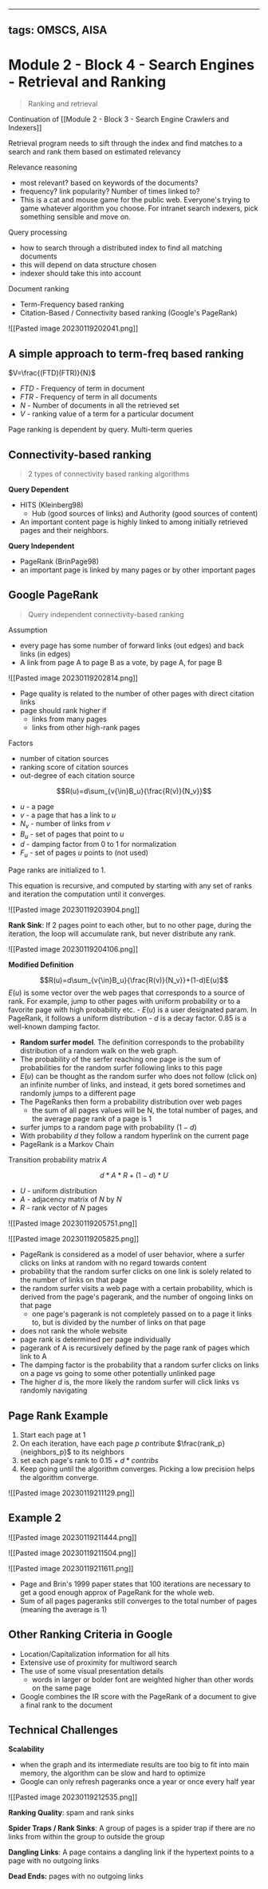 
---
tags: OMSCS, AISA
---
# Module 2 - Block 4 - Search Engines - Retrieval and Ranking
> Ranking and retrieval

Continuation of [[Module 2 - Block 3 - Search Engine Crawlers and Indexers]]

Retrieval program needs to sift through the index and find matches to a search and rank them based on estimated relevancy

Relevance reasoning
- most relevant? based on keywords of the documents?
- frequency? link popularity? Number of times linked to?
- This is a cat and mouse game for the public web. Everyone's trying to game whatever algorithm you choose. For intranet search indexers, pick something sensible and move on.

Query processing
- how to search through a distributed index to find all matching documents
- this will depend on data structure chosen
- indexer should take this into account

Document ranking
- Term-Frequency based ranking
- Citation-Based / Connectivity based ranking (Google's PageRank)

![[Pasted image 20230119202041.png]]

## A simple approach to term-freq based ranking

$V=\frac{(FTD)(FTR)}{N}$

- $FTD$ - Frequency of term in document
- $FTR$ - Frequency of term in all documents
- $N$ - Number of documents in all the retrieved set
- $V$ - ranking value of a term for a particular document

Page ranking is dependent by query. Multi-term queries

## Connectivity-based ranking
> 2 types of connectivity based ranking algorithms

**Query Dependent**
- HITS (Kleinberg98)
	- Hub (good sources of links) and Authority (good sources of content)
- An important content page is highly linked to among initially retrieved pages and their neighbors.

**Query Independent**
- PageRank (BrinPage98)
- an important page is linked by many pages or by other important pages

## Google PageRank
> Query independent connectivity-based ranking

Assumption
- every page has some number of forward links (out edges) and back links (in edges)
- A link from page A to page B as a vote, by page A, for page B

![[Pasted image 20230119202814.png]]

- Page quality is related to the number of other pages with direct citation links
- page should rank higher if
	- links from many pages
	- links from other high-rank pages

Factors
- number of citation sources
- ranking score of citation sources
- out-degree of each citation source

$$R(u)=d\sum_{v{\in}B_u}{\frac{R(v)}{N_v}}$$
- $u$ - a page
- $v$ - a page that has a link to $u$
- $N_v$ - number of links from $v$
- $B_u$ - set of pages that point to $u$
- $d$ - damping factor from 0 to 1 for normalization
- $F_u$ - set of pages $u$ points to (not used)

Page ranks are initialized to 1.

This equation is recursive, and computed by starting with any set of ranks and iteration the computation until it converges.

![[Pasted image 20230119203904.png]]

**Rank Sink**: If 2 pages point to each other, but to no other page, during the iteration, the loop will accumulate rank, but never distribute any rank.

![[Pasted image 20230119204106.png]]

**Modified Definition**

$$R(u)=d\sum_{v{\in}B_u}{\frac{R(v)}{N_v}}+(1-d)E(u)$$
$E(u)$ is some vector over the web pages that corresponds to a source of rank. For example, jump to other pages with uniform probability or to a favorite page with high probability etc.
	- $E(u)$ is a user designated param. In PageRank, it follows a uniform distribution
	- $d$ is a decay factor. $0.85$ is a well-known damping factor.

- **Random surfer model**. The definition corresponds to the probability distribution of a random walk on the web graph.
- The probability of the serfer reaching one page is the sum of probabilities for the random surfer following links to this page
- $E(u)$ can be thought as the random surfer who does not follow (click on) an infinite number of links, and instead, it gets bored sometimes and randomly jumps to a different page
- The PageRanks then form a probability distribution over web pages
	- the sum of all pages values will be N, the total number of pages, and the average page rank of a page is 1
- surfer jumps to a random page with probability $(1-d)$
- With probability $d$ they follow a random hyperlink on the current page
- PageRank is a Markov Chain

Transition probability matrix $A$

$$d*A*R+(1-d)*U$$
- $U$ - uniform distribution
- $A$ - adjacency matrix of $N$ by $N$
- $R$ - rank vector of $N$ pages

![[Pasted image 20230119205751.png]]

![[Pasted image 20230119205825.png]]

- PageRank is considered as a model of user behavior, where a surfer clicks on links at random with no regard towards content
- probability that the random surfer clicks on one link is solely related to the number of links on that page
- the random surfer visits a web page with a certain probability, which is derived from the page's pagerank, and the number of ongoing links on that page
	- one page's pagerank is not completely passed on to a page it links to, but is divided by the number of links on that page
- does not rank the whole website
- page rank is determined per page individually
- pagerank of A is recursively defined by the page rank of pages which link to A
- The damping factor is the probability that a random surfer clicks on links on a page vs going to some other potentially unlinked page
- The higher $d$ is, the more likely the random surfer will click links vs randomly navigating

## Page Rank Example
1. Start each page at 1
2. On each iteration, have each page $p$ contribute $\frac{rank_p}{neighbors_p}$ to its neighbors
3. set each page's rank to $0.15 + d * contribs$
4. Keep going until the algorithm converges. Picking a low precision helps the algorithm converge.

![[Pasted image 20230119211129.png]]

## Example 2

![[Pasted image 20230119211444.png]]

![[Pasted image 20230119211504.png]]

![[Pasted image 20230119211611.png]]

- Page and Brin's 1999 paper states that 100 iterations are necessary to get a good enough approx of PageRank for the whole web.
- Sum of all pages pageranks still converges to the total number of pages (meaning the average is 1)

## Other Ranking Criteria in Google
- Location/Capitalization information for all hits
- Extensive use of proximity for multiword search
- The use of some visual presentation details
	- words in larger or bolder font are weighted higher than other words on the same page
- Google combines the IR score with the PageRank of a document to give a final rank to the document

## Technical Challenges
**Scalability**
- when the graph and its intermediate results are too big to fit into main memory, the algorithm can be slow and hard to optimize
- Google can only refresh pageranks once a year or once every half year

![[Pasted image 20230119212535.png]]

**Ranking Quality**: spam and rank sinks

**Spider Traps / Rank Sinks**: A group of pages is a spider trap if there are no links from within the group to outside the group

**Dangling Links**: A page contains a dangling link if the hypertext points to a page with no outgoing links

**Dead Ends:** pages with no outgoing links

